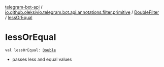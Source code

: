 [telegram-bot-api](../../index.md) / [io.github.oleksivio.telegram.bot.api.annotations.filter.primitive](../index.md) / [DoubleFilter](index.md) / [lessOrEqual](./less-or-equal.md)

# lessOrEqual

`val lessOrEqual: `[`Double`](https://kotlinlang.org/api/latest/jvm/stdlib/kotlin/-double/index.html)
* passes  less and equal values
